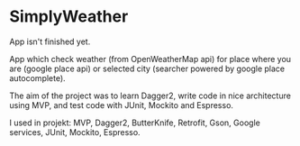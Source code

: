 # SimplyWeather

App isn't finished yet.


App which check weather (from OpenWeatherMap api) for place where you are (google place api) or selected city (searcher powered by google place autocomplete). 

The aim of the project was to learn Dagger2, write code in nice architecture using MVP, and test code with JUnit, Mockito and Espresso. 

I used in projekt:
MVP, Dagger2, ButterKnife, Retrofit, Gson, Google services, JUnit, Mockito, Espresso.
